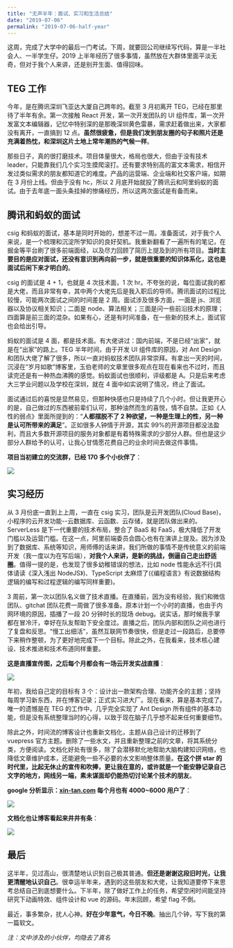 ```yaml
---
title: "无声半年：面试、实习和生活总结"
date: "2019-07-06"
permalink: "2019-07-06-half-year"
---
```


这周，完成了大学中的最后一门考试。下周，就要回公司继续写代码，算是一半社会人、一半学生仔。2019 上半年经历了很多事情，虽然放在大群体里面平淡无奇，但对于我个人来讲，还是别开生面、值得回味。

## TEG 工作

今年，是在腾讯深圳飞亚达大厦自己跨年的。截至 3 月初离开 TEG，已经在那里待了半年有余。第一次接触 React 开发，第一次开发团队的 UI 组件库，第一次开发富文本编辑器，记忆中特别深的是那晚深圳黄色雷暴，需求赶着做出来，大家都没有离开，一直搞到 12 点。**虽然很疲惫，但是我们发到朋友圈的句子和照片还是充满着热忱，和深圳这片土地上常年潮热的气候一样**。

那些日子，真的很打磨技术。项目体量很大，格局也很大，但由于没有技术 leader，只能靠我们几个实习生摸爬滚打。还有要求特别高的富文本需求，相信开发过类似需求的朋友都知道它的难度。产品的运营端、企业端和社交客户端，如期在 3 月份上线。但由于没有 hc，所以 2 月底开始就投了腾讯云和阿里蚂蚁的面试。由于去年底一面头条挂掉的惨痛经历，所以这两次面试是有备而来。

## 腾讯和蚂蚁的面试

csig 和蚂蚁的面试，基本是同时开始的，想差不过一周。准备面试，对于我个人来说，是一个梳理和沉淀所学知识的良好契机。我重新翻看了一遍所有的笔记，在掘金等平台刷了很多前端面经，以及尽力回顾了简历上提及到的所有项目。**当时主要目的是应对面试，还没有意识到再向前一步，就是很重要的知识体系化，这也是面试后闲下来才明白的**。

csig 的面试是 4 + 1，也就是 4 次技术面，1 次 hr。不夸张的说，每位面试我的都是大佬，而且非常有幸，其中两个大佬先后是我入职后的导师。腾讯面试的过程比较慢，可能两次面试之间的时间差是 2 周。面试涉及很多方面，一面是 js、浏览器以及协议相关知识；二面是 node、算法相关；三面是问一些前沿技术的原理；四面算是前三面的混杂。如果有心，还是有时间准备，在一些新的技术上，面试官也会给出引导。

蚂蚁的面试是 4 面，都是技术面。有大佬讲过：国内前端，不是已经“出家”，就是在“出家”的路上。TEG 半年时间，由于开发 UI 组件库的原因，对 Ant Design 和团队大佬了解了很多，所以一直对蚂蚁技术团队非常崇拜。有拿出一天的时间，沉浸在“岁月如歌”博客里，玉伯老师的文章里很多观点在现在看来也不过时，而且读完还是有一种热血沸腾的感觉。蚂蚁面试也很顺利，评级都是 A。只是后来考虑大三学业问题以及学校在深圳，就在 4 面中如实说明了情况，终止了面试。

面试通过后的喜悦是显然易见，但那种快感也只是持续了几个小时。但让我更开心的是，自己做过的东西被前辈们认可，那种油然而生的喜悦，情不自禁。正如《人性的弱点》里面所提到的：“**人都摆脱不了 2 种欲望，一种是生理上的性，另一种是认可所带来的满足**”。正如很多人钟情于开源，其实 99%的开源项目都没法盈利，而且大多数开源项目的服务对象都是有着特殊需求的少部分人群。但也是这少部分人群给予的认可，让我心甘情愿花费自己的业余时间去做这件事情。

**项目当初建立的交流群，已经 170 多个小伙伴了**：

![](https://static.godbmw.com/img/2019-07-06-half-year/1.png)

## 实习经历

从 3 月份底一直到上上周，一直在 csig 实习，团队是云开发团队(Cloud Base)，小程序的云开发功能--云数据库、云函数、云存储，就是团队做出来的。ServerLess 是下一代重要的技术布局，整合了 BaaS 和 FaaS，极大降低了开发门槛以及运营门槛。在这一点，阿里前端委员会圆心也有在演讲上提及。因为涉及到了数据库、系统等知识，用师傅的话来讲，我们所做的事情不是传统意义的前端开发（我一度以为在写后端），**对我个人来讲，是新的挑战，倒逼自己走出舒适圈**。值得一提的是，也发现了很多幼稚错误的想法，比如 node 性能永远不行(具体请读《深入浅出 NodeJS》)、TypeScript 太麻烦了(《编程语言》有说数据结构逻辑的编写和过程逻辑的编写同样重要)。

3 周前，第一次以团队名义做了技术直播。在直播前，因为没有经验，我们和微信团队、gitchat 团队花费一周做了很多准备。原本计划一个小时的直播，也由于内网环境的原因，插播了一段 20 分钟时长的现场 debug。说实话，那时候我手掌都在冒冷汗，幸好在队友帮助下安全度过。直播之后，团队内部和团队之间也进行了复盘和反思。“慢工出细活”，虽然互联网节奏很快，但是走过一段路后，总要停下来稍作整顿，为了更好地完成下一个目标。除此之外，在我看来，技术核心建设、技术推进和技术布道同样重要。

**这是直播宣传图，之后每个月都会有一场云开发实战直播**：

![](https://static.godbmw.com/img/2019-07-06-half-year/3.jpg)

年初，我给自己定的目标有 3 个：设计出一款架构合理、功能齐全的主题；坚持每周学习新东西，并在博客记录；正式实习进大厂。现在看来，算是基本完成了。唯一的遗憾是在 TEG 的工作中，几乎完全实现了 Ant Design 所有组件的基本功能，但是没有系统整理当时的心得，以致于现在脑子几乎想不起来任何重要细节。

除此之外，时间流的博客设计也重新文档化，主题从自己设计的迁移到了 vuepress 官方主题。删除了一些水文，并且重新整理之前的文章，将其系统分类，方便阅读。文档化好处有很多，除了会潜移默化地帮助大脑构建知识网络，也降低文章维护成本，还能避免一些不必要的水文影响整体质量。**在这个拼 star 的时代里，比起无休止的宣传和吹捧，更让我在意的，或许就是一个能安静记录自己文字的地方，网线另一端，素未谋面却仍能热切讨论某个技术的朋友**。

**google 分析显示：[xin-tan.com](https://xin-tan.com/) 每个月也有 4000~6000 用户了**：

![](https://static.godbmw.com/img/2019-07-06-half-year/2.png)

**文档化也让博客看起来井井有条**：

![](https://static.godbmw.com/img/2019-07-06-half-year/4.png)

## 最后

这半年，见过高山，很清楚地认识到自己极其普通。**但还是谢谢这段旧时光，让我更清醒地认识自己**。很幸运半年来，遇到的这些朋友和大佬，让我知道要停下来思考总结自己到底想要什么。下半年，除了做好工作上的任务，希望空闲时间能坚持研究下动画特效、组件设计和 vue 的源码。年末回顾，希望 flag 不倒。

最近，事多繁杂，扰人心神。**好在少年意气，今日不晚**。抽出几个钟，写下我的第一篇软文。

_注：文中涉及的小伙伴，均隐去了真名_
